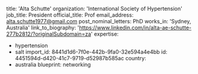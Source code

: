 title: 'Alta Schutte'
organization: 'International Society of Hypertension'
job_title: President
official_title: Prof
email_address: alta.schutte1977@gmail.com
post_nominal_letters: PhD
works_in: 'Sydney, Australia'
link_to_biography: 'https://www.linkedin.com/in/alta-ae-schutte-277b2812/?originalSubdomain=za'
expertise:
  - hypertension
  - salt
import_id: 8441d1d6-7f0e-442b-9fa0-32e594a4e4bb
id: 4451594d-d420-41c7-9719-d52987b585ac
country:
  - australia
blueprint: networking
